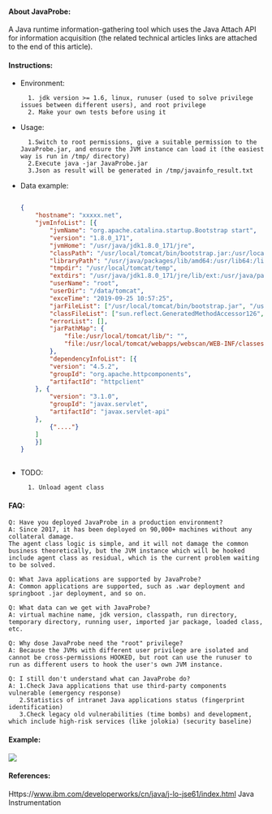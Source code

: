 
#### About JavaProbe:

A Java runtime information-gathering tool which uses the Java Attach API for information acquisition (the related technical articles links are attached to the end of this article).


#### Instructions:

* Environment:    

        1. jdk version >= 1.6, linux, runuser (used to solve privilege issues between different users), and root privilege
        2. Make your own tests before using it


* Usage:

        1.Switch to root permissions, give a suitable permission to the JavaProbe.jar, and ensure the JVM instance can load it (the easiest way is run in /tmp/ directory)        
        2.Execute java -jar JavaProbe.jar
        3.Json as result will be generated in /tmp/javainfo_result.txt
    
* Data example:


    ```json
    
    {
        "hostname": "xxxxx.net",
        "jvmInfoList": [{
            "jvmName": "org.apache.catalina.startup.Bootstrap start",
            "version": "1.8.0_171",
            "jvmHome": "/usr/java/jdk1.8.0_171/jre",
            "classPath": "/usr/local/tomcat/bin/bootstrap.jar:/usr/local/tomcat/bin/tomcat-juli.jar",
            "libraryPath": "/usr/java/packages/lib/amd64:/usr/lib64:/lib64:/lib:/usr/lib",
            "tmpdir": "/usr/local/tomcat/temp",
            "extdirs": "/usr/java/jdk1.8.0_171/jre/lib/ext:/usr/java/packages/lib/ext",
            "userName": "root",
            "userDir": "/data/tomcat",
            "exceTime": "2019-09-25 10:57:25",
            "jarFileList": ["/usr/local/tomcat/bin/bootstrap.jar", "/usr/local/tomca/webapps/webscan/WEB-INF/lib/fastjson-1.2.58.jar", ".. ..."],
            "classFileList": ["sun.reflect.GeneratedMethodAccessor126", "....."],
            "errorList": [],
            "jarPathMap": {
                "file:/usr/local/tomcat/lib/": "",
                "file:/usr/local/tomcat/webapps/webscan/WEB-INF/classes/": ""
            },
            "dependencyInfoList": [{
			"version": "4.5.2",
			"groupId": "org.apache.httpcomponents",
			"artifactId": "httpclient"
		}, {
			"version": "3.1.0",
			"groupId": "javax.servlet",
			"artifactId": "javax.servlet-api"
		},
        	{"...."}
		]
        }]
    }
        
    ``` 

* TODO:

        1. Unload agent class

#### FAQ:

    Q: Have you deployed JavaProbe in a production environment? 
    A: Since 2017, it has been deployed on 90,000+ machines without any collateral damage.
    The agent class logic is simple, and it will not damage the common business theoretically, but the JVM instance which will be hooked include agent class as residual, which is the current problem waiting to be solved. 
    
    Q: What Java applications are supported by JavaProbe?
    A: Common applications are supported, such as .war deployment and springboot .jar deployment, and so on.
    
    Q: What data can we get with JavaProbe?  
    A: virtual machine name, jdk version, classpath, run directory, temporary directory, running user, imported jar package, loaded class, etc.
    
    Q: Why dose JavaProbe need the "root" privilege?
    A: Because the JVMs with different user privilege are isolated and cannot be cross-permissions HOOKED, but root can use the runuser to run as different users to hook the user's own JVM instance.
    
    Q: I still don't understand what can JavaProbe do?
    A: 1.Check Java applications that use third-party components vulnerable (emergency response)
       2.Statistics of intranet Java applications status (fingerprint identification)
       3.Check legacy old vulnerabilities (time bombs) and development, which include high-risk services (like jolokia) (security baseline)

#### Example:
![](https://i.bmp.ovh/imgs/2019/09/df7b2af94f8da804.png)

#### References:
Https://www.ibm.com/developerworks/cn/java/j-lo-jse61/index.html Java Instrumentation

